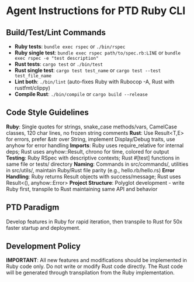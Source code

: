 # Agent Instructions for PTD Ruby CLI

## Build/Test/Lint Commands
- **Ruby tests**: `bundle exec rspec` or `./bin/rspec`
- **Ruby single test**: `bundle exec rspec path/to/spec.rb:LINE` or `bundle exec rspec -e "test description"`
- **Rust tests**: `cargo test` or `./bin/test`
- **Rust single test**: `cargo test test_name` or `cargo test --test test_file_name`
- **Lint both**: `./bin/lint` (auto-fixes Ruby with Rubocop -A, Rust with rustfmt/clippy)
- **Compile Rust**: `./bin/compile` or `cargo build --release`

## Code Style Guidelines
**Ruby**: Single quotes for strings, snake_case methods/vars, CamelCase classes, 120 char lines, no frozen string comments
**Rust**: Use Result<T,E> for errors, prefer &str over String, implement Display/Debug traits, use anyhow for error handling
**Imports**: Ruby uses require_relative for internal deps; Rust uses anyhow::Result, chrono for time, colored for output
**Testing**: Ruby RSpec with descriptive contexts; Rust #[test] functions in same file or tests/ directory
**Naming**: Commands in src/commands/, utilities in src/utils/, maintain Ruby/Rust file parity (e.g., hello.rb/hello.rs)
**Error Handling**: Ruby returns Result objects with success/message; Rust uses Result<(), anyhow::Error>
**Project Structure**: Polyglot development - write Ruby first, transpile to Rust maintaining same API and behavior

## PTD Paradigm
Develop features in Ruby for rapid iteration, then transpile to Rust for 50x faster startup and deployment.

## Development Policy
**IMPORTANT**: All new features and modifications should be implemented in Ruby code only. Do not write or modify Rust code directly. The Rust code will be generated through transpilation from the Ruby implementation.